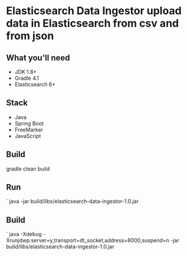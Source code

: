 # Elasticsearch Data Ingestor upload data in Elasticsearch from csv and from json

## What you'll need
- JDK 1.8+
- Gradle 4.1
- Elasticsearch 6+

## Stack
- Java
- Spring Boot
- FreeMarker
- JavaScript

## Build
   gradle clean build
## Run
`  java -jar build/libs/elasticsearch-data-ingestor-1.0.jar

## Build
`  java -Xdebug -Xrunjdwp:server=y,transport=dt_socket,address=8000,suspend=n -jar build/libs/elasticsearch-data-ingestor-1.0.jar
